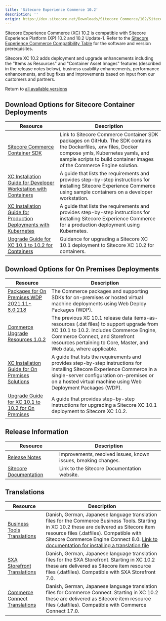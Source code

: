 ```yaml
---
title: 'Sitecore Experience Commerce 10.2'
description: ''
origin: https://dev.sitecore.net/Downloads/Sitecore_Commerce/102/Sitecore_Experience_Commerce_102.aspx
---
```


Sitecore Experience Commerce (XC) 10.2 is compatible with Sitecore Experience Platform (XP) 10.2 and 10.2 Update-1. Refer to the [Sitecore Experience Commerce Compatibility Table](https://kb.sitecore.net/articles/804595) for the software and version prerequisites.

Sitecore XC 10.2 adds deployment and upgrade enhancements including the "Items as Resources" and "Container Asset Images" features (described in the release notes below), business usability enhancements, performance enhancements, and bug fixes and improvements based on input from our customers and partners.

Return to [all available versions](/downloads/Sitecore_Commerce)

## Download Options for Sitecore Container Deployments

| Resource                                                                                                                                                                                                                                                             | Description                                                                                                                                                                                                                    |
| -------------------------------------------------------------------------------------------------------------------------------------------------------------------------------------------------------------------------------------------------------------------- | ------------------------------------------------------------------------------------------------------------------------------------------------------------------------------------------------------------------------------ |
| [Sitecore Commerce Container SDK](https://github.com/Sitecore/container-deployment/releases)                                                                                                                                                                         | Link to Sitecore Commerce Container SDK packages on GitHub. The SDK contains the Dockerfiles, .env files, Docker compose ymls, Kubernetes yamls, and sample scripts to build container images of the Commerce Engine solution. |
| [XC Installation Guide for Developer Workstation with Containers](https://scdp.blob.core.windows.net/downloads/Sitecore%20Commerce/102/Sitecore%20Experience%20Commerce%20102/Secure/SXC_10_2_Installation_Guide_for_a_Developer_Workstation_with_Containers-en.pdf) | A guide that lists the requirements and provides step-by-step instructions for installing Sitecore Experience Commerce using sample containers on a developer workstation.                                                     |
| [XC Installation Guide for Production Deployments with Kubernetes](https://scdp.blob.core.windows.net/downloads/Sitecore%20Commerce/102/Sitecore%20Experience%20Commerce%20102/Secure/SXC_10_2_Installation_Guide_for_Production_Deployments_with_Kubernetes-en.pdf) | A guide that lists the requirements and provides step-by-step instructions for installing Sitecore Experience Commerce for a production deployment using Kubernetes.                                                           |
| [Upgrade Guide for XC 10.1 to 10.2 for Containers](https://scdp.blob.core.windows.net/downloads/Sitecore%20Commerce/102/Sitecore%20Experience%20Commerce%20102/Secure/SCX_10_2_Container_Upgrade_Guide_en.pdf)                                                       | Guidance for upgrading a Sitecore XC 10.1 deployment to Sitecore XC 10.2 for containers.                                                                                                                                       |

## Download Options for On Premises Deployments

| Resource                                                                                                                                                                                                                           | Description                                                                                                                                                                                                                                 |
| ---------------------------------------------------------------------------------------------------------------------------------------------------------------------------------------------------------------------------------- | ------------------------------------------------------------------------------------------------------------------------------------------------------------------------------------------------------------------------------------------- |
| [Packages for On Premises WDP 2021.11-8.0.218](https://scdp.blob.core.windows.net/downloads/Sitecore%20Commerce/102/Sitecore%20Experience%20Commerce%20102/Secure/Sitecore.Commerce.WDP.2021.11-8.0.218.zip)                       | The Commerce packages and supporting SDKs for on-premises or hosted virtual machine deployments using Web Deploy Packages (WDP).                                                                                                            |
| [Commerce Upgrade Resources 1.0.2](https://scdp.blob.core.windows.net/downloads/Sitecore%20Commerce/102/Sitecore%20Experience%20Commerce%20102/Secure/Commerce.Upgrade.resources.1.0.2.zip)                                        | The previous XC 10.1 release data items-as-resources (.dat files) to support upgrade from XC 10.1 to 10.2. Includes Commerce Engine, Commerce Connect, and Storefront resources pertaining to Core, Master, and Web data, where applicable. |
| [XC Installation Guide for On Premises Solutions](https://scdp.blob.core.windows.net/downloads/Sitecore%20Commerce/102/Sitecore%20Experience%20Commerce%20102/Secure/SXC_10_2_Installation_Guide_for_On-Premises_Solutions-en.pdf) | A guide that lists the requirements and provides step-by-step instructions for installing Sitecore Experience Commerce in a single-server configuration on-premises or on a hosted virtual machine using Web Deployment Packages (WDP).     |
| [Upgrade Guide for XC 10.1 to 10.2 for On Premises](https://scdp.blob.core.windows.net/downloads/Sitecore%20Commerce/102/Sitecore%20Experience%20Commerce%20102/Secure/SXC_10_2_Upgrade_Guide_for_Sitecore_XC_10_1-en.pdf)         | A guide that provides step-by-step instructions for upgrading a Sitecore XC 10.1 deployment to Sitecore XC 10.2.                                                                                                                            |

## Release Information

| Resource                                                                                                                                                                        | Description                                                    |
| ------------------------------------------------------------------------------------------------------------------------------------------------------------------------------- | -------------------------------------------------------------- |
| [Release Notes](https://scdp.blob.core.windows.net/downloads/Sitecore%20Commerce/102/Sitecore%20Experience%20Commerce%20102/Non-secure/Sitecore%20XC10.2%20Release%20Notes.pdf) | Improvements, resolved issues, known issues, breaking changes. |
| [Sitecore Documentation](https://doc.sitecore.com/)                                                                                                                             | Link to the Sitecore Documentation website.                    |

## Translations

| Resource                                                                                                                                                                                                                       | Description                                                                                                                                                                                                                                                                                                                                                                                                                  |
| ------------------------------------------------------------------------------------------------------------------------------------------------------------------------------------------------------------------------------ | ---------------------------------------------------------------------------------------------------------------------------------------------------------------------------------------------------------------------------------------------------------------------------------------------------------------------------------------------------------------------------------------------------------------------------- |
| [Business Tools Translations](https://scdp.blob.core.windows.net/downloads/Sitecore%20Commerce/102/Sitecore%20Experience%20Commerce%20102/Secure/Sitecore.Commerce.Engine.Connect.IaR.Translations.Content.8.0.49.zip)         | Danish, German, Japanese language translation files for the Commerce Business Tools. Starting in XC 10.2 these are delivered as Sitecore item resource files (.datfiles). Compatible with Sitecore Commerce Engine Connect 8.0. [Link to documentation for installing a translation file](https://doc.sitecore.com/developers/102/sitecore-experience-commerce/en/install-a-translation-file-for-the-xc-business-tools.html) |
| [SXA Storefront Translations](https://scdp.blob.core.windows.net/downloads/Sitecore%20Commerce/102/Sitecore%20Experience%20Commerce%20102/Secure/Sitecore.Commerce.Experience.Accelerator.IaR.Translations.Content.7.0.48.zip) | Danish, German, Japanese language translation files for the SXA Storefront. Starting in XC 10.2 these are delivered as Sitecore item resource files (.datfiles). Compatible with SXA Storefront 7.0.                                                                                                                                                                                                                         |
| [Commerce Connect Translations](https://scdp.blob.core.windows.net/downloads/Sitecore%20Commerce/102/Sitecore%20Experience%20Commerce%20102/Secure/Sitecore.Commerce.Connect.IaR.Translations.Content.17.0.48.zip)             | Danish, German, Japanese language translation files for Commerce Connect. Starting in XC 10.2 these are delivered as Sitecore item resource files (.datfiles). Compatible with Commerce Connect 17.0.                                                                                                                                                                                                                        |
